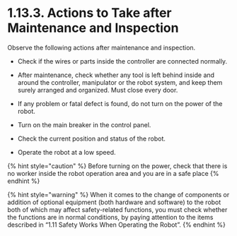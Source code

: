 ﻿# 1.13.3. Actions to Take after Maintenance and Inspection

Observe the following actions after maintenance and inspection.

*	Check if the wires or parts inside the controller are connected normally.

*	After maintenance, check whether any tool is left behind inside and around the controller, manipulator or the robot system, and keep them surely arranged and organized. Must close every door.

*	If any problem or fatal defect is found, do not turn on the power of the robot.

*	Turn on the main breaker in the control panel.

*	Check the current position and status of the robot. 

*	Operate the robot at a low speed.


{% hint style="caution" %}
Before turning on the power, check that there is no worker inside the robot operation area and you are in a safe place
{% endhint %}

{% hint style="warning" %}
When it comes to the change of components or addition of optional equipment (both hardware and software) to the robot both of which may affect safety-related functions, you must check whether the functions are in normal conditions, by paying attention to the items described in “1.11 Safety Works When Operating the Robot”. 
{% endhint %}
